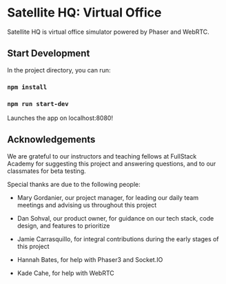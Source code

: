 # Satellite HQ: Virtual Office

Satellite HQ is virtual office simulator powered by Phaser and WebRTC.

## Start Development

In the project directory, you can run:

### `npm install`

### `npm run start-dev`

Launches the app on localhost:8080!

## Acknowledgements

We are grateful to our instructors and teaching fellows at FullStack Academy for suggesting this project and answering questions, and to our classmates for beta testing.

Special thanks are due to the following people:

- Mary Gordanier, our project manager, for leading our daily team meetings and advising us throughout this project

- Dan Sohval, our product owner, for guidance on our tech stack, code design, and features to prioritize

- Jamie Carrasquillo, for integral contributions during the early stages of this project

- Hannah Bates, for help with Phaser3 and Socket.IO

- Kade Cahe, for help with WebRTC
